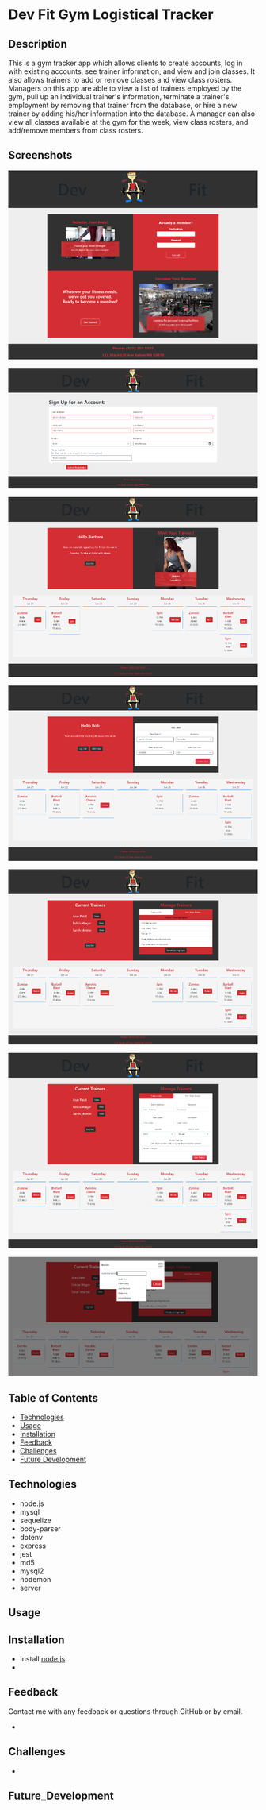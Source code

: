 # Dev Fit Gym Logistical Tracker

## Description

This is a gym tracker app which allows clients to create accounts, log in with existing accounts, see trainer information, and view and join classes. It also allows trainers to add or remove classes and view class rosters. Managers on this app are able to view a list of trainers employed by the gym, pull up an individual trainer's information, terminate a trainer's employment by removing that trainer from the database, or hire a new trainer by adding his/her information into the database. A manager can also view all classes available at the gym for the week, view class rosters, and add/remove members from class rosters.

## Screenshots

![HomePage](./Public/assets/images/screenshots/homePage.png)

![RegistrationPage](./Public/assets/images/screenshots/registrationPage.png)

![ClientSchedulePage](./Public/assets/images/screenshots/clientSchedulePage.png)

![TrainerPage](./Public/assets/images/screenshots/trainerPage.png)

![ManagerPageView](./Public/assets/images/screenshots/managerPageView.png)

![ManagerPageHire](./Public/assets/images/screenshots/managerPageHire.png)

![ManagerPageAdd](./Public/assets/images/screenshots/managerPageAdd.png)

## Table of Contents

- [Technologies](#Technologies)
- [Usage](#Usage)
- [Installation](#Installation)
- [Feedback](#Feedback)
- [Challenges](#Challenges)
- [Future Development](#Future_Development)

## Technologies

- node.js
- mysql
- sequelize
- body-parser
- dotenv
- express
- jest
- md5
- mysql2
- nodemon
- server

## Usage

## Installation

- Install [node.js](https://nodejs.org/en/download/)
-

## Feedback

Contact me with any feedback or questions through GitHub or by email.

-

## Challenges

-

## Future_Development
